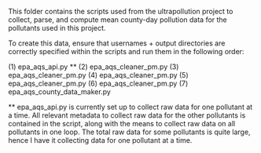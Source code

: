 This folder contains the scripts used from the ultrapollution project to collect, parse, and compute mean county-day pollution data for the pollutants used in this project.

To create this data, ensure that usernames + output directories are correctly specified within the scripts and run them in the following order:

(1) epa_aqs_api.py **
(2) epa_aqs_cleaner_pm.py
(3) epa_aqs_cleaner_pm.py
(4) epa_aqs_cleaner_pm.py
(5) epa_aqs_cleaner_pm.py
(6) epa_aqs_cleaner_pm.py
(7) epa_aqs_county_data_maker.py

** epa_aqs_api.py is currently set up to collect raw data for one pollutant at a time. All relevant metadata to collect raw data for the other pollutants is contained in the script, along with the means to collect raw data on all pollutants in one loop. The total raw data for some pollutants is quite large, hence I have it collecting data for one pollutant at a time. 
